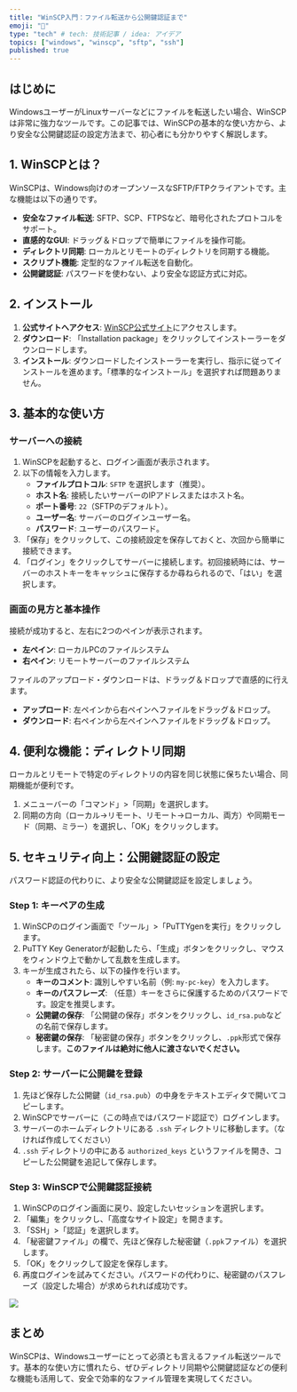```yaml
---
title: "WinSCP入門：ファイル転送から公開鍵認証まで"
emoji: "🚀"
type: "tech" # tech: 技術記事 / idea: アイデア
topics: ["windows", "winscp", "sftp", "ssh"]
published: true
---
```


## はじめに

WindowsユーザーがLinuxサーバーなどにファイルを転送したい場合、WinSCPは非常に強力なツールです。この記事では、WinSCPの基本的な使い方から、より安全な公開鍵認証の設定方法まで、初心者にも分かりやすく解説します。

## 1. WinSCPとは？

WinSCPは、Windows向けのオープンソースなSFTP/FTPクライアントです。主な機能は以下の通りです。

-   **安全なファイル転送**: SFTP、SCP、FTPSなど、暗号化されたプロトコルをサポート。
-   **直感的なGUI**: ドラッグ＆ドロップで簡単にファイルを操作可能。
-   **ディレクトリ同期**: ローカルとリモートのディレクトリを同期する機能。
-   **スクリプト機能**: 定型的なファイル転送を自動化。
-   **公開鍵認証**: パスワードを使わない、より安全な認証方式に対応。

## 2. インストール

1.  **公式サイトへアクセス**: [WinSCP公式サイト](https://winscp.net/eng/download.php)にアクセスします。
2.  **ダウンロード**: 「Installation package」をクリックしてインストーラーをダウンロードします。
3.  **インストール**: ダウンロードしたインストーラーを実行し、指示に従ってインストールを進めます。「標準的なインストール」を選択すれば問題ありません。

## 3. 基本的な使い方

### サーバーへの接続

1.  WinSCPを起動すると、ログイン画面が表示されます。
2.  以下の情報を入力します。
    -   **ファイルプロトコル**: `SFTP` を選択します（推奨）。
    -   **ホスト名**: 接続したいサーバーのIPアドレスまたはホスト名。
    -   **ポート番号**: `22`（SFTPのデフォルト）。
    -   **ユーザー名**: サーバーのログインユーザー名。
    -   **パスワード**: ユーザーのパスワード。
3.  「保存」をクリックして、この接続設定を保存しておくと、次回から簡単に接続できます。
4.  「ログイン」をクリックしてサーバーに接続します。初回接続時には、サーバーのホストキーをキャッシュに保存するか尋ねられるので、「はい」を選択します。

### 画面の見方と基本操作

接続が成功すると、左右に2つのペインが表示されます。

-   **左ペイン**: ローカルPCのファイルシステム
-   **右ペイン**: リモートサーバーのファイルシステム

ファイルのアップロード・ダウンロードは、ドラッグ＆ドロップで直感的に行えます。

-   **アップロード**: 左ペインから右ペインへファイルをドラッグ＆ドロップ。
-   **ダウンロード**: 右ペインから左ペインへファイルをドラッグ＆ドロップ。

## 4. 便利な機能：ディレクトリ同期

ローカルとリモートで特定のディレクトリの内容を同じ状態に保ちたい場合、同期機能が便利です。

1.  メニューバーの「コマンド」>「同期」を選択します。
2.  同期の方向（ローカル→リモート、リモート→ローカル、両方）や同期モード（同期、ミラー）を選択し、「OK」をクリックします。

## 5. セキュリティ向上：公開鍵認証の設定

パスワード認証の代わりに、より安全な公開鍵認証を設定しましょう。

### Step 1: キーペアの生成

1.  WinSCPのログイン画面で「ツール」>「PuTTYgenを実行」をクリックします。
2.  PuTTY Key Generatorが起動したら、「生成」ボタンをクリックし、マウスをウィンドウ上で動かして乱数を生成します。
3.  キーが生成されたら、以下の操作を行います。
    -   **キーのコメント**: 識別しやすい名前（例: `my-pc-key`）を入力します。
    -   **キーのパスフレーズ**: （任意）キーをさらに保護するためのパスワードです。設定を推奨します。
    -   **公開鍵の保存**: 「公開鍵の保存」ボタンをクリックし、`id_rsa.pub`などの名前で保存します。
    -   **秘密鍵の保存**: 「秘密鍵の保存」ボタンをクリックし、`.ppk`形式で保存します。**このファイルは絶対に他人に渡さないでください。**

### Step 2: サーバーに公開鍵を登録

1.  先ほど保存した公開鍵（`id_rsa.pub`）の中身をテキストエディタで開いてコピーします。
2.  WinSCPでサーバーに（この時点ではパスワード認証で）ログインします。
3.  サーバーのホームディレクトリにある `.ssh` ディレクトリに移動します。（なければ作成してください）
4.  `.ssh` ディレクトリの中にある `authorized_keys` というファイルを開き、コピーした公開鍵を追記して保存します。

### Step 3: WinSCPで公開鍵認証接続

1.  WinSCPのログイン画面に戻り、設定したいセッションを選択します。
2.  「編集」をクリックし、「高度なサイト設定」を開きます。
3.  「SSH」>「認証」を選択します。
4.  「秘密鍵ファイル」の欄で、先ほど保存した秘密鍵（`.ppk`ファイル）を選択します。
5.  「OK」をクリックして設定を保存します。
6.  再度ログインを試みてください。パスワードの代わりに、秘密鍵のパスフレーズ（設定した場合）が求められれば成功です。

![](https://storage.googleapis.com/zenn-user-upload/5ecf4b77b4ae-20250629.png)

## まとめ

WinSCPは、Windowsユーザーにとって必須とも言えるファイル転送ツールです。基本的な使い方に慣れたら、ぜひディレクトリ同期や公開鍵認証などの便利な機能も活用して、安全で効率的なファイル管理を実現してください。

　